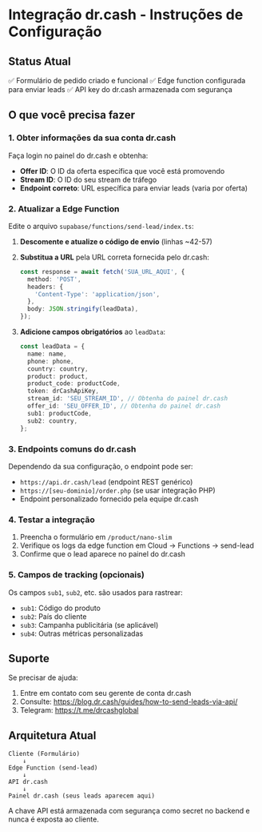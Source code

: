 # Integração dr.cash - Instruções de Configuração

## Status Atual
✅ Formulário de pedido criado e funcional
✅ Edge function configurada para enviar leads
✅ API key do dr.cash armazenada com segurança

## O que você precisa fazer

### 1. Obter informações da sua conta dr.cash

Faça login no painel do dr.cash e obtenha:

- **Offer ID**: O ID da oferta específica que você está promovendo
- **Stream ID**: O ID do seu stream de tráfego
- **Endpoint correto**: URL específica para enviar leads (varia por oferta)

### 2. Atualizar a Edge Function

Edite o arquivo `supabase/functions/send-lead/index.ts`:

1. **Descomente e atualize o código de envio** (linhas ~42-57)
2. **Substitua a URL** pela URL correta fornecida pelo dr.cash:
   ```typescript
   const response = await fetch('SUA_URL_AQUI', {
     method: 'POST',
     headers: {
       'Content-Type': 'application/json',
     },
     body: JSON.stringify(leadData),
   });
   ```

3. **Adicione campos obrigatórios** ao `leadData`:
   ```typescript
   const leadData = {
     name: name,
     phone: phone,
     country: country,
     product: product,
     product_code: productCode,
     token: drCashApiKey,
     stream_id: 'SEU_STREAM_ID', // Obtenha do painel dr.cash
     offer_id: 'SEU_OFFER_ID', // Obtenha do painel dr.cash
     sub1: productCode,
     sub2: country,
   };
   ```

### 3. Endpoints comuns do dr.cash

Dependendo da sua configuração, o endpoint pode ser:

- `https://api.dr.cash/lead` (endpoint REST genérico)
- `https://[seu-dominio]/order.php` (se usar integração PHP)
- Endpoint personalizado fornecido pela equipe dr.cash

### 4. Testar a integração

1. Preencha o formulário em `/product/nano-slim`
2. Verifique os logs da edge function em Cloud → Functions → send-lead
3. Confirme que o lead aparece no painel do dr.cash

### 5. Campos de tracking (opcionais)

Os campos `sub1`, `sub2`, etc. são usados para rastrear:
- `sub1`: Código do produto
- `sub2`: País do cliente
- `sub3`: Campanha publicitária (se aplicável)
- `sub4`: Outras métricas personalizadas

## Suporte

Se precisar de ajuda:
1. Entre em contato com seu gerente de conta dr.cash
2. Consulte: https://blog.dr.cash/guides/how-to-send-leads-via-api/
3. Telegram: https://t.me/drcashglobal

## Arquitetura Atual

```
Cliente (Formulário)
    ↓
Edge Function (send-lead)
    ↓
API dr.cash
    ↓
Painel dr.cash (seus leads aparecem aqui)
```

A chave API está armazenada com segurança como secret no backend e nunca é exposta ao cliente.
